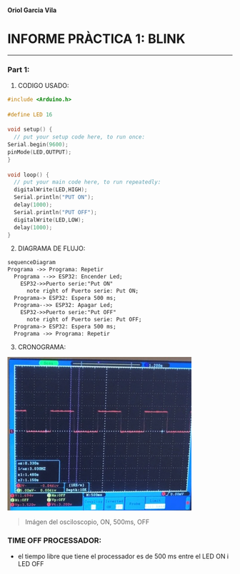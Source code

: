 
#### Oriol Garcia Vila
# INFORME PRÀCTICA 1: BLINK
___ 
### Part 1:

1. CODIGO USADO:
~~~cpp 
#include <Arduino.h>

#define LED 16

void setup() {
  // put your setup code here, to run once:
Serial.begin(9600);
pinMode(LED,OUTPUT);
}

void loop() {
  // put your main code here, to run repeatedly:
  digitalWrite(LED,HIGH);
  Serial.println("PUT ON");
  delay(1000);
  Serial.println("PUT OFF");
  digitalWrite(LED,LOW);
  delay(1000);
} 
~~~

  2. DIAGRAMA DE FLUJO:
```mermaid
sequenceDiagram
Programa ->> Programa: Repetir
  Programa -->> ESP32: Encender Led;
    ESP32->>Puerto serie:"Put ON"
      note right of Puerto serie: Put ON;
  Programa-> ESP32: Espera 500 ms;
  Programa-->> ESP32: Apagar Led;
    ESP32->>Puerto serie:"Put OFF"
      note right of Puerto serie: Put OFF;
  Programa-> ESP32: Espera 500 ms; 
  Programa ->> Programa: Repetir
```


3. CRONOGRAMA:

![](time_diagram1.png) 

> Imágen del osciloscopio, ON, 500ms, OFF


### TIME OFF PROCESSADOR:
- el tiempo libre que tiene el processador es de 500 ms entre el LED ON i LED OFF






